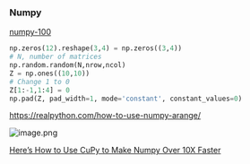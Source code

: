 ### Numpy

[numpy-100](https://github.com/rougier/numpy-100)



```python
np.zeros(12).reshape(3,4) = np.zeros((3,4))
# N, number of matrices
np.random.random(N,nrow,ncol)
Z = np.ones((10,10))
# Change 1 to 0
Z[1:-1,1:4] = 0
np.pad(Z, pad_width=1, mode='constant', constant_values=0)
```



https://realpython.com/how-to-use-numpy-arange/



![image.png](https://i.loli.net/2020/01/17/nINBl2itZQ36S79.png)



[Here’s How to Use CuPy to Make Numpy Over 10X Faster](https://towardsdatascience.com/heres-how-to-use-cupy-to-make-numpy-700x-faster-4b920dda1f56)